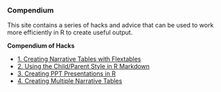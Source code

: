 ### Compendium

This site contains a series of hacks and advice that can be used to work more efficiently in R to create useful output.

<nav aria-label="deliverables">
  <b>Compendium of Hacks </b>
  <ul>
    <li><a href="1_narrative_tables.html">1.	Creating Narrative Tables with Flextables</a></li> 
    <li><a href="2_child_parent.html">2.	Using the Child/Parent Style in R Markdown</a></li> 
    <li><a href="3_ppt.html">3.	Creating PPT Presentations in R</a></li>     
    <li><a href="4_multiple_narrative_tables.html">4.	Creating Multiple Narrative Tables</a></li> 
    <!--<li><a href="5_pdf_comments.html">5.	Creating/Managing Comments in PDFs through R</a></li> -->
    <!--<li><a href="6_table_package_comparisons.html">6.	Comparison of R Table Packages</a></li> -->
    <!--<li><a href="7_other_lessons.html">7.	Other Lessons Learned</a></li> -->
  </ul>
</nav> 
